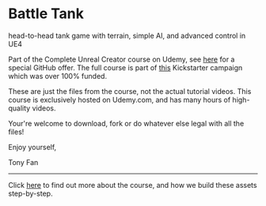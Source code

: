 # Battle Tank
head-to-head tank game with terrain, simple AI, and advanced control in UE4

Part of the Complete Unreal Creator course on Udemy, see [here](https://www.udemy.com/unrealcourse?couponCode=GigHubSpecial) for a special GitHub offer. The full course is part of [this](https://www.kickstarter.com/projects/bentristem/learn-to-make-video-games-unreal-developer-course) Kickstarter campaign which was over 100% funded.

These are just the files from the course, not the actual tutorial videos. This course is exclusively hosted on Udemy.com, and has many hours of high-quality videos.

Your're welcome to download, fork or do whatever else legal with all the files!

Enjoy yourself,

Tony Fan


---
Click [here](https://www.udemy.com/unrealcourse?couponCode=GigHubSpecial) to find out more about the course, and how we build these assets step-by-step.
